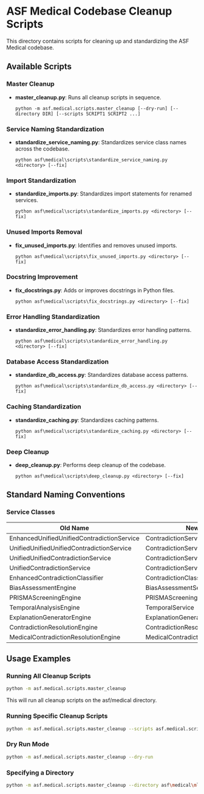 # ASF Medical Codebase Cleanup Scripts

This directory contains scripts for cleaning up and standardizing the ASF Medical codebase.

## Available Scripts

### Master Cleanup

- **master_cleanup.py**: Runs all cleanup scripts in sequence.
  ```
  python -m asf.medical.scripts.master_cleanup [--dry-run] [--directory DIR] [--scripts SCRIPT1 SCRIPT2 ...]
  ```

### Service Naming Standardization

- **standardize_service_naming.py**: Standardizes service class names across the codebase.
  ```
  python asf\medical\scripts\standardize_service_naming.py <directory> [--fix]
  ```

### Import Standardization

- **standardize_imports.py**: Standardizes import statements for renamed services.
  ```
  python asf\medical\scripts\standardize_imports.py <directory> [--fix]
  ```

### Unused Imports Removal

- **fix_unused_imports.py**: Identifies and removes unused imports.
  ```
  python asf\medical\scripts\fix_unused_imports.py <directory> [--fix]
  ```

### Docstring Improvement

- **fix_docstrings.py**: Adds or improves docstrings in Python files.
  ```
  python asf\medical\scripts\fix_docstrings.py <directory> [--fix]
  ```

### Error Handling Standardization

- **standardize_error_handling.py**: Standardizes error handling patterns.
  ```
  python asf\medical\scripts\standardize_error_handling.py <directory> [--fix]
  ```

### Database Access Standardization

- **standardize_db_access.py**: Standardizes database access patterns.
  ```
  python asf\medical\scripts\standardize_db_access.py <directory> [--fix]
  ```

### Caching Standardization

- **standardize_caching.py**: Standardizes caching patterns.
  ```
  python asf\medical\scripts\standardize_caching.py <directory> [--fix]
  ```

### Deep Cleanup

- **deep_cleanup.py**: Performs deep cleanup of the codebase.
  ```
  python asf\medical\scripts\deep_cleanup.py <directory> [--fix]
  ```

## Standard Naming Conventions

### Service Classes

| Old Name | New Name |
|----------|----------|
| EnhancedUnifiedUnifiedContradictionService | ContradictionService |
| UnifiedUnifiedUnifiedContradictionService | ContradictionService |
| UnifiedUnifiedContradictionService | ContradictionService |
| UnifiedContradictionService | ContradictionService |
| EnhancedContradictionClassifier | ContradictionClassifierService |
| BiasAssessmentEngine | BiasAssessmentService |
| PRISMAScreeningEngine | PRISMAScreeningService |
| TemporalAnalysisEngine | TemporalService |
| ExplanationGeneratorEngine | ExplanationGeneratorService |
| ContradictionResolutionEngine | ContradictionResolutionService |
| MedicalContradictionResolutionEngine | MedicalContradictionResolutionService |

## Usage Examples

### Running All Cleanup Scripts

```bash
python -m asf.medical.scripts.master_cleanup
```

This will run all cleanup scripts on the asf/medical directory.

### Running Specific Cleanup Scripts

```bash
python -m asf.medical.scripts.master_cleanup --scripts asf.medical.scripts.fix_unused_imports asf.medical.scripts.fix_docstrings
```

### Dry Run Mode

```bash
python -m asf.medical.scripts.master_cleanup --dry-run
```

### Specifying a Directory

```bash
python -m asf.medical.scripts.master_cleanup --directory asf\medical\ml\services
```
